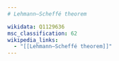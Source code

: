 ```yaml
---
# Lehmann–Scheffé theorem

wikidata: Q1129636
msc_classification: 62
wikipedia_links:
  - "[[Lehmann–Scheffé theorem]]"
---
```

